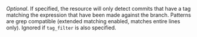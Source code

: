 *Optional*. If specified, the resource will only detect commits that have a tag matching the expression that have been made against the branch. 
Patterns are grep compatible (extended matching enabled, matches entire lines only). Ignored if `tag_filter` is also specified.